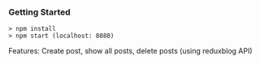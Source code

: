 ### Getting Started

```
> npm install
> npm start (localhost: 8080)
```

Features: Create post, show all posts, delete posts (using reduxblog API)